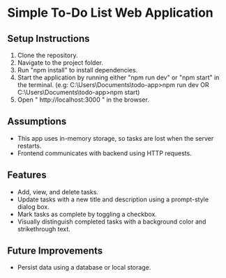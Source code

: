 # Simple To-Do List Web Application

## Setup Instructions

1. Clone the repository.
2. Navigate to the project folder.
3. Run "npm install" to install dependencies.
4. Start the application by running either "npm run dev" or "npm start" in the terminal.
   (e.g: C:\Users\Documents\todo-app>npm run dev OR C:\Users\Documents\todo-app>npm start)
5. Open " http://localhost:3000 " in the browser.

## Assumptions
- This app uses in-memory storage, so tasks are lost when the server restarts.
- Frontend communicates with backend using HTTP requests.

## Features
- Add, view, and delete tasks.
- Update tasks with a new title and description using a prompt-style dialog box.
- Mark tasks as complete by toggling a checkbox.
- Visually distinguish completed tasks with a background color and strikethrough text.


## Future Improvements
- Persist data using a database or local storage.
